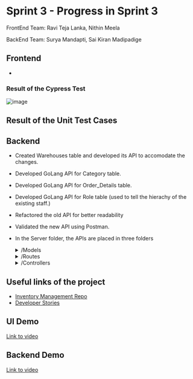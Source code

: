 # Sprint 3 - Progress in  Sprint 3

FrontEnd Team: Ravi Teja Lanka, Nithin Meela 

BackEnd Team: Surya Mandapti, Sai Kiran Madipadige

## Frontend
-

### Result of the Cypress Test
![image](![cypresstest_sprint3](https://user-images.githubusercontent.com/94930984/161364412-af56b3f8-64b7-4d9a-8067-cafa872f7fde.jpeg)
)

## Result of the Unit Test Cases




## Backend 
- Created Warehouses table and developed its API to accomodate the changes. 
- Developed GoLang API for Category table.
- Developed GoLang API for Order_Details table.
- Developed GoLang API for Role table (used to tell the hierachy of the existing staff.)
- Refactored the old API for better readability
- Validated the new API using Postman.
- In the Server folder, the APIs are placed in three folders
  <details>
        <summary>/Models</summary>
 
          - This folder contains the main implementation functions of ADD, UPDATE, DELETE, GET. 
 
   </details>
   <details>
        <summary>/Routes</summary>
 
          - This folder contains the routes of the API. 
 
   </details>
   <details>
        <summary>/Controllers</summary>
 
          - This functions in this folder will call actual implementation functions in the Models folder. 
 
   </details>

## Useful links of the project
- [Inventory Management Repo](https://github.com/Raviteja7Lanka/Inventory_Management_SE_Project) 
- [Developer Stories](https://github.com/Raviteja7Lanka/Inventory_Management_SE_Project/issues)


## UI Demo
[Link to video](https://www.youtube.com/watch?v=2KdnLYBD05U)

## Backend Demo
[Link to video](https://youtu.be/7t3zbaAwJ1s)



